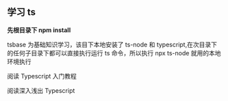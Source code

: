## 学习 ts

**先根目录下 npm install**

tsbase 为基础知识学习，该目下本地安装了 ts-node 和 typescript,在次目录下的任何子目录下都可以直接执行运行 ts 命令，所以执行 npx ts-node 就用的本地环境执行

阅读 Typescript 入门教程

阅读深入浅出 Typescript
